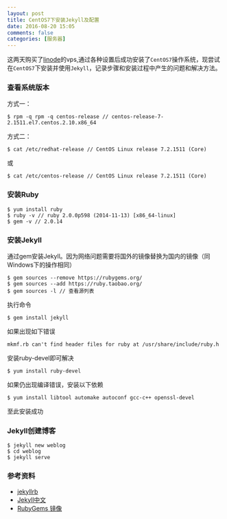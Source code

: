 ```yaml
---
layout: post
title: CentOS7下安装Jekyll及配置
date: 2016-08-20 15:05
comments: false
categories: [服务器]
---
```


这两天购买了[linode](https://www.linode.com/)的vps,通过各种设置后成功安装了```CentOS7```操作系统，现尝试在```CentOS7```下安装并使用```Jekyll```，记录步骤和安装过程中产生的问题和解决方法。

### 查看系统版本

方式一：

```
$ rpm -q rpm -q centos-release // centos-release-7-2.1511.el7.centos.2.10.x86_64
```

方式二：

```
$ cat /etc/redhat-release // CentOS Linux release 7.2.1511 (Core)
```

或

```
$ cat /etc/centos-release // CentOS Linux release 7.2.1511 (Core)
```

### 安装Ruby

```
$ yum install ruby
$ ruby -v // ruby 2.0.0p598 (2014-11-13) [x86_64-linux]
$ gem -v // 2.0.14
```

### 安装Jekyll

通过gem安装Jekyll。因为网络问题需要将国外的镜像替换为国内的镜像（同Windows下的操作相同）

```
$ gem sources --remove https://rubygems.org/
$ gem sources --add https://ruby.taobao.org/
$ gem sources -l // 查看源列表
```

执行命令

```
$ gem install jekyll
```

如果出现如下错误

```
mkmf.rb can't find header files for ruby at /usr/share/include/ruby.h
```

安装ruby-devel即可解决

```
$ yum install ruby-devel
```

如果仍出现编译错误，安装以下依赖

```
$ yum install libtool automake autoconf gcc-c++ openssl-devel
```

至此安装成功

### Jekyll创建博客

```
$ jekyll new weblog
$ cd weblog
$ jekyll serve
```

### 参考资料

+ [jekyllrb](http://jekyllrb.com/docs/home/)
+ [Jekyll中文](http://jekyll.com.cn/)
+ [RubyGems 镜像](https://ruby.taobao.org/)




